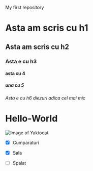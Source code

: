 My first repository

# Asta am scris cu h1

## Asta am scris cu h2
### Asta e cu h3
#### asta cu 4
##### una cu 5

###### Asta e cu h6 diezuri adica cel mai mic
# Hello-World

![Image of Yaktocat](https://octodex.github.com/images/yaktocat.png)



- [x] Cumparaturi
- [x] Sala
- [ ] Spalat
 
